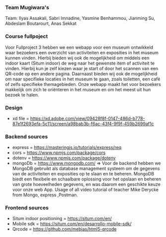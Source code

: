 ### Team Mugiwara's

Team: Ilyas Assakali, Sabri Imnadine, Yasmine Benhammou, Jianming Su, Abdeslam Boutarourt, Anas Sekkat

### Course fullpoject

Voor Fullproject 3 hebben we een webapp voor een museum ontwikkeld waar bezoekers een overzicht van activiteiten en exposities in het museum kunnen vinden. Hierbij bieden wij ook de mogelijkheid om middels een indoor kaart (Situm indoor) de weg naar het gewenste item of activiteit te vinden. Hierbij kun je zelf kiezen waar je start of door het scannen van een QR-code op een andere pagina. Daarnaast bieden wij ook de mogelijkheid om naar specifieke locaties in het museum te gaan, zoals toiletten, een café of zelfs specifieke themagebieden. Onze webapp maakt het voor bezoekers makkelijk om zich te oriënteren in het museum en om het meest uit hun bezoek te halen.

### Design 

- xd file = https://xd.adobe.com/view/09428f8f-0147-486d-b778-87e1f2693efa-5c11/screen/a98bab3b-f6ac-43f4-9f9f-459b2699af1c


### Backend sources

- express = https://masteringjs.io/tutorials/express/req
- cors = https://www.npmjs.com/package/cors
- dotenv = https://www.npmjs.com/package/dotenv
- mongoDb = https://www.mongodb.com/ => Voor de backend hebben we MongoDB gebruikt als database management systeem om de gegevens van de activiteiten en exposities op te slaan en te beheren. MongoDB biedt een flexibele en schaalbare oplossing voor het opslaan en beheren van grote hoeveelheden gegevens, en was daarom een geschikte keuze voor onze web App.
Usage of all video tutorial of teacher Mike Derycke from Mongo, express ,Postman.

### Frontend sources

- Situm indoor positioning = https://situm.com/en/ 
- Mobile sdk = https://situm.com/en/desarrollo-mobile-sdk/
- Qrcode = https://github.com/mebjas/html5-qrcode
